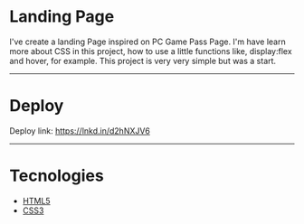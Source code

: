 # Landing Page

I've create a landing Page inspired on PC Game Pass Page. I'm have learn more about CSS in this project, how to use a little functions like, display:flex and hover, for example.
This project is very very simple but was a start.

---
# Deploy 

Deploy link: https://lnkd.in/d2hNXJV6

---
#  Tecnologies

- [HTML5](https://developer.mozilla.org/pt-BR/docs/Web/HTML)
- [CSS3](https://developer.mozilla.org/pt-BR/docs/Web/CSS)
